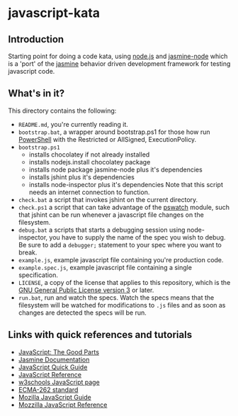 # javascript-kata

## Introduction

Starting point for doing a code kata, using [node.js][node] and 
[jasmine-node][jasmn] which is a 'port' of the [jasmine][jasm] behavior 
driven development framework for testing javascript code.

## What's in it?

This directory contains the following:

- `README.md`, you're currently reading it.
- `bootstrap.bat`, a wrapper around bootstrap.ps1 for those how run [PowerShell][ps] 
  with the Restricted or AllSigned, ExecutionPolicy.
- `bootstrap.ps1`
    - installs chocolatey if not already installed
    - installs nodejs.install chocolatey package
    - installs node package jasmine-node plus it's dependencies
    - installs jshint plus it's dependencies
    - installs node-inspector plus it's dependencies
  Note that this script needs an internet connection to function.
- `check.bat` a script that invokes jshint on the current directory.
- `check.ps1` a script that can take advantage of the [pswatch][psw] module,
  such that jshint can be run whenever a javascript file changes on the 
  filesystem.
- `debug.bat` a scripts that starts a debugging session using node-inspector,
  you have to supply the name of the spec you wish to debug. Be sure to add a
  `debugger;` statement to your spec where you want to break.
- `example.js`, example javascript file containing you're production code.
- `example.spec.js`, example javascript file containing a single 
  specification.
- `LICENSE`, a copy of the license that applies to this repository, which is 
  the [GNU General Public License version 3][gplv3] or later.
- `run.bat`, run and watch the specs. Watch the specs means that the filesystem 
  will be watched for modifications to `.js` files and as soon as changes are 
  detected the specs will be run.

## Links with quick references and tutorials

- [JavaScript: The Good Parts][jtgp]
- [Jasmine Documentation][jasm]
- [JavaScript Quick Guide][jqg]
- [JavaScript Reference][jr]
- [w3schools JavaScript page][w3s]
- [ECMA-262 standard][ecma]
- [Mozilla JavaScript Guide][mjg]
- [Mozzilla JavaScript Reference][mjr]

[node]: http://nodejs.org/
[jasmn]: https://github.com/mhevery/jasmine-node
[jasm]: http://pivotal.github.io/jasmine/
[ps]: http://technet.microsoft.com/en-us/scriptcenter/powershell.aspx
[gplv3]: http://www.gnu.org/licenses/gpl-3.0.html
[jtgp]: http://shop.oreilly.com/product/9780596517748.do
[jqg]: http://www.tutorialspoint.com/javascript/javascript_quick_guide.htm
[jr]: http://javascript-reference.info/ 
[w3s]: http://www.w3schools.com/js/default.asp
[ecma]: http://www.ecma-international.org/publications/files/ECMA-ST/Ecma-262.pdf
[mjg]: https://developer.mozilla.org/en-US/docs/Web/JavaScript/Guide
[mjr]: https://developer.mozilla.org/en-US/docs/Web/JavaScript/Reference 
[psw]: https://github.com/jfromaniello/pswatch
